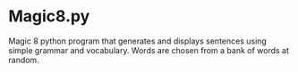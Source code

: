 # Magic8.py
Magic 8 python program that generates and displays sentences using simple grammar and vocabulary. Words are chosen from a bank of words at random.

